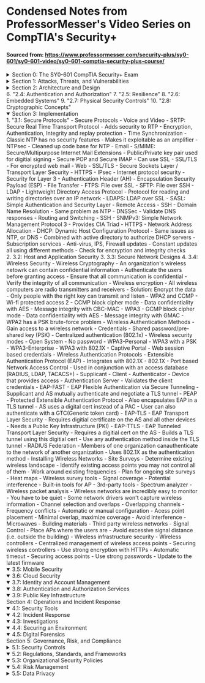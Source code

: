 # Condensed Notes from ProfessorMesser's Video Series on CompTIA's Security+
#### Sourced from: https://www.professormesser.com/security-plus/sy0-601/sy0-601-video/sy0-601-comptia-security-plus-course/
<details>
<summary> Section 0: The SY0-601 CompTIA Security+ Exam</summary>
   <details>
   <summary> "0.1: Introduction" </summary>
      
      - Security+ builds a great foundation
      - Professional prerequisite
      - Certifications that aren't vendor-specific

      - About this training course
          - Bite-Sized Videos
          - Quality Material with real world examples
          - Free course, notes and practice exams are paid

      - About the exam
          - 90 minutes, maximum of 90 questions
          - Passing Score: 750 on a scale from 100-900
          - 5 Domains, corresponds to the sections below
          - Section 1 24%
          - Section 2 21%
          - Section 3 25%
          - Section 4 16%
          - Section 5 14%
          - Use Objectives as a final checklist for Exam
          - Get plenty of sleep, plenty to eat, etc
          - Time Management is important
   </details>
</details>
<details>
<summary> Section 1: Attacks, Threats, and Vulnerabilities </summary>
   <details>   
   <summary> "1.1: Social Engineering" </summary>
      
      - Phishing: Social Engineering with a touch of Spoofing
      - Often delivered by text, email, etc
      - Don't be fooled -> Check the URL
      - Look for obvious errors in the webpage

      - Tricks and Misdirection
         - Digital slight of hand
         - Typosquatting
         - Pretexting
            - Lying to get information
            - Creating false scenarios and time sensitive issues
      - Pharming
         - Redirection of legit website to a bogus site
            - Poisoned DNS or client vuln
         - Combine Pharming with Phishing
            - Pharming - Harvest large groups of people
            - Phising - Collect access credentials
         - Difficult for anti-malware software to stop
            - Everything appears legitimate to the user
      - Vishing - Voice Phishing
      - Smishing - SMS Phishing

      - Reconnaissance
         - Gather information on the victim
      - Background information
         - Lead generation sites
         - Corporate web site
         - Social media sites of employees (i.e LinkedIn)
      - Attacker builds a believable pretext
         - Where you work
         - Where you bank
         - Recent financial transactions
         - Family and friends
      - Spear Phising
         - Targeted phishing with inside information
         - May include "whaling" or hitting a high level person such as the CEO or CFO
        
      - Impersonation:
         - Attackers pretend to be someone they aren't 
         - Before the attack the trap is set, there is an actor and a story
            - Uses some of the details from their reconnaissance
            - Can include attacking the victim by masquerading as someone who outranks them
            - Commonly used to commit identity fraud: i.e. Credit card fraud, Bank Fraud, Loan Fraud, Government benefits fraud   
         - Protection against impersonation
            - Never volunteer information
            - Don't disclose personal details
            - Always verify before revealing info
            - Verification should be encouraged
        
      - Dumpster Diving:
         - Important information thrown out with the trash
         - Prevent attackers from getting useful information by shredding important documents and secure your garbage location
      
      - Shoulder Surfing:
         - You have access to important information
         - Prevent attackers by using privacy filters and keeping your monitor out of potential lines of sight
        
      - Hoaxes:
         - A threat that doesn't actually exist
         - Still often consume lots of resources
         - Most protection is as simple as ensuring you're spam filter is enabled
         - When in doubt look online at sites such as hoaxslayer.net and snopes.com to see if this is a common hoax
        
      - Watering Hole Attacks:
         - What if your network was really secure? Bring the victim to you.
         - Attack the metaphorical watering hole where the target is likely to be and try to compromise them via a third party to indirectly attack their network
            - Determine which website the victim group uses
            - Infect one of these third-party sites
            - Infect all visitors and hope your target is one of them
         - Prevention
            - Defense in depth
            - Firewalls and IPS
            - Anti-virus/malware signature updates
        
        - Spam:
           - Unsolicited messages
           - Various content
           - Significant technology issue
              - Security concerns
              - Resource utilization
              - Storages costs
           - Prevention
              - Spam filter
                 - allowed list
                 - SMTP standards checking
                 - Reverse DNS lookup
                 - Tarpitting
                 - Recipient filtering
        
        - Influence Campaigns:
           - Sway public opinion on political and social issues
           - Typically a nation-state actor
              - Includes targeted advertising
              - Enabled through social media
        
        - Other Social Engineering Attacks:
           - Tailgating
           - Invoice Scams
           - Credential Harvesting 
        
        - Principles of Social Engineering:
           - Constantly changing, you never know what they'll use next
              - May involve multiple people or organization
              - May be in person or electronic including automation
           - Principles
              - Authority
              - Intimidation
              - Consensus or Social Proof
              - Scarcity
              - Urgency
              - Familiarity or Liking
              - Trust
   </details>
   <details>
   <summary> "1.2: Attack Types" </summary>
        
      - Malware
           - Malicious Software
           - Gather information
           - Participate in a group (think botnet)
           - Show you advertising (adware)
           - Viruses and Worms (such as ransomware)
        - How you get malware
           - Possible scenario:
              - A worm takes advantage of a vulnerability
              - That worm then installs malware that includes a Rootkit
              - That root kit may install a bot, and now your device is part of a botnet
        - Your computer must run a program
           - Don't click links in email from untrusted sources
           - Web page pop-up
           - Drive-by download
           - Worm
           - Keep your OS and Application patched
            
      - Viruses and Worms
         - Viruses
            - Malware that can reproduce itself
            - Reproduces through file systems or the network
            - May or may not cause problems (adware vs ransomware)
            - Prevent/Cure with Anti-virus signatures staying up to date
         - Types of Viruses
            - Program Viruses
               - Part of the application
            - Boot Sector Viruses
               - Part of the bootloader
            - Script Viruses
               - OS and Browser based
            - Macro Viruses
               - Application based such as MS Office
            - Fileless Viruses
               - Stealth attack that operates entirely in memory
         - Worms
            - Malware that self replicates without user intervention
      
      - Ransomware and Crypto-malware
         - Ransomware
            - Malware that typically encrypts a device and requires a ransom to get the data back
            - Evolved from HOAXes into real attacks using crypto-malware
         - Crypto-Malware
            - Malware that uses cryptography to be able to encrypt all of your personal information for a ransom

      - Trojans and RATs
         - Trojans
            - Malware that masquerades as a legitimate program or file
         - RAT
            - Remote Access Trojan or Remote Administration Tool

      - Rootkits
         - Can be present in any OS
         - Normally modifies the kernel of the OS not the filesystem of the OS
           
      - Spyware
         - More malicious than adware
         - Used to spy on the user to gain information about them or their habits

      - Bots and Botnets
         - Automation of system by malware
         - Installed via Trojan Horse
         - Multiple bots make up a botnet
         - Controlled via a C&C server which sends out commands
         - Can be used for DDOS, Spam, Network Traffic, and other tasks

      - Logic Bombs
         - A type of attack that occurs when a seperate event is triggered
         - Commonly left by disgruntled employees

      - Password Attacks
         - Plaintext/unencrypted passwords
         - Hashing a password
            - Only works one way and can't be reversed
         - Spraying attack
            - Try to use common passwords for every account
         - Brute Force
            - Try every possible password combination until a hash is matched
         - Offline Attack
            - Brute force but offline, by copying the password hashes
         - Dictionary Attack
            - Use a dictionary to find common words
            - More targeted brute force using plain english words as the guess
         - Rainbow Tables
            - An optimized, pre-built set of hashes
         - Salting the hash
            - Random data added to a password when hashing
            - Every user gets their own random salt

      - Physical Attacks
         - Malicious USB Cable
         - Malicious Flash Drive
         - Skimming
         - Card Cloning

      - Adversarial Artiifical Intelligence
         - Using malicious or invalid data to poison a training set for the AI

      - Supply Chain Attacks
         - An attack that focuses on the third party technology a company uses to infect them from a trusted source/vendor
          
      - Cloud-based vs On-Prem Attacks
          - More flexability vs more control
          - Higher cost vs Higher Risk
          - Cloud-based can rely on security and IT services from the cloud provider
          - On-Prem solutions can be more narrow and focused for your business
          
      - Cryptographic Attacks
          - How do you guarantee that data you've sent is secure?
             - Without the key the attackers look for exploits/vulnerability/bad configuration in cryptography itself
          - Hash Collision
             - When two types of plaintexts generate the same hash values
             - Hashes are supposed to unique for every unique plaintext
          - Downgrade Attack
             - A form of MITM where you degrade the type of encryption between two hosts to a less secure form that can be easier to break such as MD5
   </details>
   3. "1.3: Application Attacks"
   
   4. "1.4: Network Attacks"
   
   5. "1.5: Threat Actors and Vectors"
       - Threat Actors
          - An entity responsible for an event that has an impact on the safety of another entity
          - APT
             - Advanced Persistent Threat
          - Insiders
             - Normally not a professional hacker but has institutional knowledge
          - Nation States
             - Governments
             - National Security
             - Highest Sophistication
             - Constant attacks, massive resources
          - Hacktivist
             - A hacker with a purpose
             - Normally a social change or political agenda
             - Very specific
             - Limited funding
          - Script Kiddies
             - Runs pre-made scripts without any knowledge of what's happening
             - Not very sophisticated
             - Lacks formal funding
             - Motivated by the hunt
          - Organized Crime
             - Professional Criminals
             - Very Sophisticated (Best money can buy)
             - More organized and may look like a normal company
          - Hackers
             - Experts with technology
             - Authorized vs Unauthorized
          - Shadow IT
             - Going around the internal IT organization
             - IT can put up roadblocks
             - Not always a good thing
          - Competitors
             - High level of sophistication
             - DoS, Espionage, Harm Reputation
       
       - Attack Vectors
          - Method used by an attacker
          - Direct access attack vectors
             - Modify OS
             - Attach a keylogger
             - Transfer Files
             - Denial of service
          - Wireless attack vectors
             - Default login credentials
             - Rogue access points
             - Evil twin (MitM access point)
             - Protocol Vulnerabilities
          - Email attack vectors
             - One of biggest and most successful attack vectors
             - Phising Attacks
             - Deliver Malware to end user
             - Social Engineering Attacks
          - Supply chain attack vectors
             - Tamper with the underlying infrastructure
             - Gain access to a network using a vendor
             - Modify the manufacturing process
             - Counterfeit networking equipment
          - Social media attack vectors
             - User profiling
             - Fake Friends
          - Removable Media attack vectors
             - Get around firewall
             - Malicious USB
             - Data exfiltration
          - Cloud attack vectors
             - Public facing
             - Security misconfigurations
             - Brute Force attacks
             - Orchestration attacks
             - Denial of Service  
       
       - Threat Intelligence
          - Research the threats
          - Data is everywhere
          - OSINT
             - Internet
             - Government data
             - Commercial data
          - Closed/proprietary intelligence
             - Threat intelligence services
             - Threat analytics
             - Constant threat monitoring
          - Vulnerability Databases
             - Public research
             - CVE (Common Vulnerabilities and Exposures)
                - Sponsored by DHS and CISA
                - Provides severity scoring and patching information
          - Automated indicator sharing (AIS)
             - Structured Threat Information eXpression (STIX)
             - Trusted Automated eXchanged of Indicator Information (TAXII)
          - Indicators of compromise
             - An event that indicates an intrusion
             - Indicators
                - Unusual amount of network activity
                - Change to file hash values
                - Irregular international traffic
                - Changes to DNS data
                - Uncommon login patterns
          - Predictive analysis
             - Find suspicious patterns
             - Big data but for cybersecurity
             - Identify behaviors
             - Create a forecast for potential attacks
             - Often combined with machine learning
               
       - Threat Research
          - Know your enemy
          - Continuing education
          - Vendor Websites
             - Involved in the disclosure process
          - Vulnerability feeds
          - Conferences
          - Academic Journals
          - RFCs
          - Local industry groups
          - Social Media
          - Threat Feeds
         
   6. "1.6: Vulnerabilities"
       - Vulnerability Types
          - Zero-day attacks
             - Vulnerability that has not been detected or published
             - Attackers keep these yet-to-be-discovered vulns to themselves
          - Open Permissions
             - Data without a security component and anyone can read it
             - Increasingly common with cloud storage
          - Unsecured Root Accounts
             - Can be a misconfiguration
             - Easy to hack password
             - Disable direct login to root
          - Weak Encryption
             - TLS is one of the most common issues
          - Insecure protocols
             - Verify with a packet capture
          - Default settings
             - Mirai botnet
          - Open ports and services
             - Often managed with a firewall
             - Easy to misconfigure
          - Improper Patch Management
          - Legacy Systems
            
       - Third-party Risks
          - IT Security doesn't change because it's a third-party
          - Human error is stil the biggest issue
          - System integration risk
             - Can be on-site
             - Can include elevated OS access
             - Can run software on the internal network
             - Lack of vendor support
                - Security requires diligence
                - Vendors are the only ones who can fix their products
          - Supply chain risk
             - You can't always control security at a third-party
             - Always maintain local security controls
             - Hardware and Software from a vendor can contain malware
             - Outsourced code development
                - Development systems should be isolated
                - Test code security
             - Data Storage
                - Consider the type of data
                - Storage at a third-party may need encryption
                  
       - Vulnerability Impacts
          - Data loss
          - Identity Theft
          - Financial loss
          - Reputation Impacts
          - Availability loss
         
   7. "1.7: Security Assessments"
       - Threat Hunting
          - Find the attacker before they find you
          - Strategies are constantly changing
          - Intelligence fusion
             - Too much data to properly detect, analyze, and react
          - Fusing the data
             - Collect the data
             - Add external sources
             - Correlate with big data analytics
          - Cybersecurity maneuvers
             - Modify firewalls, OS, and networks based on analysis
             - Mostly automated once setup correctly
             - "Tomorrow it's a different fight"
      
       - Vulnerability Scans
          - Usually minimally invasive
          - Unlike a penetration test
          - Port Scan
             - Send traffic and see what ports are open
          - Identify systems
          - Test from outside and inside
          - Scan Types
             - Non-intrusive scans
                - Gather info, does not exploit a vulnerability
             - Intrusive scans
                - Test the vulnerability yourself
             - Non-credentialed vs credentialed scan
             - Application scans
             - Web Application scans
             - Network Scans
       
       - Security Information and Event Management
          - SIEM
             - Log collection of security alerts
             - Log aggregation and long-term storage
             - Data Correlation
             - Forensic analysis
          - Syslog
             - Standard for message logging
             - Lots of storage needed
          - SIEM Data
             - Data Inputs
                - Server auth attempts
                - VPN connections
                - Firewall logs
                - Denied outbound traffic
                - Network utilizations
             - Packet Captures
          - Security Monitoring
             - Constant information flow
             - Track important statistics
             - Send alerts
          - SOAR
             - Security orchestration, automation, and response
             - Orchestration
                - Connect many tools together
             - Automation
             - Respone   
         
   8. "1.8: Penetration Testing"
       - Penetration Testing
          - Pentest
             - Simulate an attack
             - Similar to vuln scanning but trys to actually exploit a vulnerability
             - Often a compliance mandate
             - See NIST 800-115
         - Rules of engagement
            - Defines purpose and scope
            - More importantly it makes everyone aware of the test parameters
            - Types of testing and schedule
            - IP address ranges, emergency contacts, sensitive information handling
         - How much do you know about the test?
            - Blind test
               - Tester knows nothing about the systems
            - Known environment
               - Full disclosure
            - Partially known
               - Mix of the previous two
         - Exploiting Vulnerabilites
               - Try to break into the system
               - May try multiple techniques, similiar to a real threat actor
               - Process
                  - Initial Exploitation
                  - Lateral Movement
                  - Persistence
                  - Clean up (Be responsible return system to starting state)
      
      - Reconnaissance
         - Need information before the attack
         - Gather a digital footprint
         - Understand the security posture
         - Minimize the attack area and focus on key systems
         - Create a network map
         - Passive footprinting
            - Learn as much as you can from open sources
            - Social media
            - Corporate site
            - Online forums
            - Social Engineering
            - Dumpster diving
         - OSINT
            - Open source intelligence
            - Date is everywhere osintframework.com
            - Automated gathering tools
         - Wardriving/warflying
            - Combine WiFi monitoring and a GPS
            - Search from your car or a drone
            - Huge amount of intel in a short period of time
            - Get information about security configurations or distance from you
            - Combine with free tools to find physical locations such as Kismit and inSSiDer
         - Active Footprinting
            - Send information into network or device to gain more information
            - Ping scans, port scans, analyze DNS
            - Can be seen by someone monitoring their network
         
      - Security Teams
         - Cybsersecurity involves many skills
         - Become an expert in your niche
         - Offensive Security Team (Red)
            - Ethical Hacking
         - Defensive Security Team (Blue)
            - Operational Security
            - Incident Response
            - Digital Forensics
         - Purple Team
            - Combined efforts between red and blue team
            - Cooperate instead of compete
         - White Team
            - Not on a side
            - Manages the interaction between the red and blue teams
            - Picture as a referee for security exercises
</details>
<details>
<summary> Section 2: Architecture and Design </summary>
   <details>
   <summary> "2.1: Enterprise Security" </summary>
     
      - Configuration Management
      - Protecting Data
      - Data Loss Prevention
      - Managing Security
      - Site Resilience
      - Honeypots and Deception
   </details>
   <detail>
   <summary> "2.2: Virtualization and Cloud Computing" </summary>
     
      - Cloud Models
      - Edge and Fog Computing
      - Designing the Cloud
      - Infrastructure as Code
      - Virtualization Security
   </detail>
   <detail>
   <summary> "2.3: Secure Application Development" </summary>
      
      - Secure Deployments
      - Development to Production
         - How will you deploy it safely and reliably?
         - How will you test and deploy patches?
      - Sandboxing
         - Isolated testing environment
         - No connection to the real world or a production system
         - Helpful for incremental development
      - Building the application  
         - Development
         - Test
         - QA
         - Staging
         - Production
      - Secure baselines
         - All applications should use the baseline
         - Firewall settings, patch levels, os file versions
         - May require constant updates
         - Integrity checks to verify production matches baseline
        
      - Provisioning and Deprovisioning
         - Provisioning
            - Deploy an application
            - Application Software Security
            - Network Security
            - Security scans such as nessus
         - Scalability
            - Ability to increase the workload in a given infrastructure
         - Elasticity
            - Ability to increase or decrease available resources as the workload changes
         - Orchestration
            - Automate the provisiong and deprovisioning of applications
            - Servers,networks,switches,firewalls,policies
            - Can move around the world as needed
            - Security policies are part of orchestration
         - Deprovisioning
            - Dismantling and removing an application instance
            - Security deprovisioning is important
            - If the application is gone so is the access
            - Don't leave information out there

      - Secure Coding Techniques
         - A balance between time and quality
         - Vulnerabilities will eventually be found
         - Stored procedures
            - SQL Databases
            - Client requests can be complex
            - Stored procedures limit the clients interactions to approved parameters
         - Obfusacation
            - Take readable code and turn it into nonsense
            - Helps prevent the search for vulnerabilities
         - Code Reuse
            - Also can copy vulnerabilites
            - Dead code
            - All code is an opportunity for a security problem
         - Input Validation
            - Validate actual vs expected
            - Fuzzers will find what you missed
            - Server side validation
            - Client side validation
            - Use both, but at least server side
         - Memory Management
            - Never trust user input
            - Some built-in functions are insecure
         - Third-party libraries and SDKs
            - Extend the functionality of a programming language
            - Extensive testing is required
            - Balancing act between functionality and security
         - Data Exposure
            - How is the application handling the data?
            - Check all input and output processes for data exposure
         - Version Control
            - Track changes of the software releases
            - Useful for security
      
      - Software Diversity
         - Once you exploit one binary you can exploit them all
         - Alternative compiler paths would result in a different binary each time it's compiled
         - This would mean an attacker can't use the same exploit across the network

      - Automation and Scripting
         - Plan for change
         - Continuous monitoring
         - Configuration validation
         - Continuous Integration (CI)
            - Code is constantly written
            - Basic set of security checks during development
            - Large-scale security analysis during testing
         - Continuous Delivery (CD) 
            - Automate the testing process
         - Continuous Deployment
            - Automate the release process
  </details>
  6. "2.4: Authentication and Authorization"
  7. "2.5: Resilience"
  8. "2.6: Embedded Systems"
  9. "2.7: Physical Security Controls"
  10. "2.8: Cryptographic Concepts"
</details>
<details open>
<summary> Section 3: Implementation </summary>
  1. "3.1: Secure Protocols"
     - Secure Protocols
        - Voice and Video
           - SRTP: Secure Real Time Transport Protocol
           - Adds security to RTP
           - Encryption, Authentication, Integrity and replay protection
        - Time Synchronization
           - Classic NTP has no security features
           - Makes it exploitable as an amplifier
           - NTPsec
           - Cleaned up code base for NTP
        - Email
           - S/MIME: Secure/Multipurpose Internet Mail Extensions
           - Public/Private key pair used for digitial signing
           - Secure POP and Secure IMAP
              - Can use SSL
           - SSL/TLS
              - For encrypted web mail
        - Web
           - SSL/TLS
           - Secure Sockets Layer / Transport Layer Security
           - HTTPS
        - IPsec
           - Internet protocol security
           - Security for Layer 3
           - Authentication Header (AH)
           - Encapsulation Security Payload (ESP)
        - File Transfer
           - FTPS: File over SSL
           - SFTP: File over SSH
        - LDAP
           - Lightweight Directory Access Protocol
           - Protocol for reading and writing directories over an IP network
           - LDAPS: LDAP over SSL
           - SASL: Simple Authentication and Security Layer
        - Remote Access
           - SSH
        - Domain Name Resolution
           - Same problem as NTP
           - DNSSec
           - Validate DNS responses
        - Routing and Switching
           - SSH
           - SNMPv3: Simple Network Management Protocol 3
              - Provides CIA Triad
           - HTTPS
        - Network Address Allocation
           - DHCP: Dynamic Host Configuration Protocol
           - Same issues as NTP, or DNS
           - Combined with active directory to authorize DHCP servers
        - Subscription services
           - Anti-virus, IPS, Firewall updates
           - Constant updates all using different methods
           - Check for encryption and integrity checks       
</details>
  2. 3.2: Host and Application Security
  3. 3.3: Secure Network Designs
  4. 3.4: Wireless Security
      - Wireless Cryptography
         - An organization's wireless netowrk can contain confidential information
         - Authenticate the users before granting access
         - Ensure that all communication is confidential
         - Verify the integrity of all communication
         - Wireless encryption
            - All wireless computers are radio transmitters and receivers
            - Solution: Encrypt the data
            - Only people with the right key can transmit and listen
         - WPA2 and CCMP
            - Wi-fi protected access 2
            - CCMP block cipher mode
               - Data confidentiality with AES
               - Message integrity with CBC-MAC
         - WPA3
            - GCMP block cipher mode
               - Data confidentiality with AES
               - Message integrity with GMAC
         - WPA2 has a PSK brute-force problem
      - Wireless Authentication Methods
         - Gain access to a wireless network
         - Credentials
            - Shared password/pre-shared key (PSK)
            - Centralized authentication (802.1x)
         - Wireless security modes
            - Open System
               - No password
            - WPA3-Personal
               - WPA3 with a PSK
            - WPA3-Enterprise
               - WPA3 with 802.1X
            - Captive Portal
               - Web session based credentials
      - Wireless Authentication Protocols
         - Extensible Authentication Protocol (EAP)
            - Integrates with 802.1X
         - 802.1X
            - Port based Network Access Control
            - Used in conjunction with an access database (RADIUS, LDAP, TACACS+)
            - Supplicant - Client
            - Authenticator - Device that provides access
            - Authentication Server - Validates the client credentials
         - EAP-FAST
            - EAP Flexible Authentication via Secure Tunneling
            - Supplicant and AS mutually authenticate and negotiate a TLS tunnel
         - PEAP
            - Protected Extensible Authentication Protocol
            - Also encapsulates EAP in a TLS tunnel
            - AS uses a digital cert instead of a PAC
            - User can also authenticate with a GTC(Generic token card)
         - EAP-TLS
            - EAP Transport Layer Security
            - Requires digitial certificate on the AS and all other devices
            - Needs a Public Key Infrastructure (PKI)
         - EAP-TTLS
            - EAP Tunneled Transport Layer Security
            - Requires a digitial cert on the AS
            - Builds a TLS tunnel using this digitial cert
            - Use any authentication method inside the TLS tunnel
         - RADIUS Federation
            - Members of one organization canauthenticate to the network of another organization
            - Uses 802.1X as the authentication method
      - Installing Wireless Networks
         - Site Surveys
            - Determine existing wireless landscape
            - Identify existing access points you may not control all of them
            - Work around existing frequencies
            - Plan for ongoing site surveys
            - Heat maps
         - Wireless survey tools
            - Signal coverage
            - Potential interference
            - Built-in tools for AP
            - 3rd-party tools
            - Spectrum analyzer
         - Wireless packet analysis
            - Wireless networks are incredibly easy to monitor
            - You have to be quiet
            - Some network drivers won't capture wireless information
         - Channel selection and overlaps
            - Overlapping channels
               - Frequency conflicts
               - Automatic or manual configuration
         - Acess point placement
            - Minimal overlap, maximize coverage
            - Avoid interference
               - Microwaves
               - Building materials
               - Third party wireless networks
            - Signal Control
               - Place APs where the users are
               - Avoid excessive signal distance (i.e. outside the building)
         - Wireless infrastructure security
            - Wireless controllers
               - Centralized management of wireless access points
            - Securing wireless controllers
               - Use strong encryption with HTTPs
               - Automatic timeout
            - Securing access points
               - Use strong passwords
               - Update to the latest firmware
   <details open>
   <summary> 3.5: Mobile Security </summary>
   </details>
   <details open>
   <summary> 3.6: Cloud Security </summary>
   </details>
   <details open>
   <summary> 3.7: Identity and Account Management </summary>
   </details>
   <details open>
   <summary> 3.8: Authentication and Authorization Services </summary>
   </details>
   <details open>
   <summary> 3.9: Public Key Infrastructure </summary>
   </details>
</details>
<summary> Section 4: Operations and Incident Response </summary>
   <details open>
   <summary> 4.1: Security Tools </summary>
   </details>
   <details open>
   <summary> 4.2: Incident Response </summary>
   </details>
   <details open>
   <summary> 4.3: Investigations </summary>
   </details>
   <details open>
   <summary >4.4: Securing an Environment </summary>
   </details>
   <details open>
   <summary> 4.5: Digital Forensics </summary>
   </details>
</details>
<summary> Section 5: Governance, Risk, and Compliance </summary>
   <details>
   <summary> 5.1: Security Controls </summary>
      
      - Prevent security events, minimize the impact and limit the damage
      - Control Categories
         - Managerial Controls
            - Controls that address security design and implementation
            - Security policies, standard operating procedures
         - Operational Controls
            - Controls that are implemented by people
            - Security guards, awareness programs
         - Technical Controls
            - Controls implmented using systems
            - Firewalls, Operating systems controls
      - Control Types
         - Preventive
            - Prevents access, door lock or firewall
         - Detective
            - Identifies and records any intrusion attempt
         - Corrective
            - Mitigate any damage that occurs during a security event
         - Deterrent
            - May deter someone from an intrusion
         - Compensating
            - Doesn't prevent an attack, but compensates for the results of the attack
         - Physical     
   </details>
   <details open>
   <summary> 5.2: Regulations, Standards, and Frameworks </summary>
   </details>
   <details open>
   <summary> 5.3: Organizational Security Policies </summary>
   </details>
   <details open>
   <summary> 5.4: Risk Management </summary>
   </details>
   <details>
   <summary> 5.5: Data Privacy </summary>
      
      - Privacy and Data Breaches
         - Data Lifecycle
            - Creation and Receipt
            - Distribution
            - Use
            - Maintenance
         - Consequences
            - Reputation Damage
            - Identity Theft
            - Fines
            - IP Theft
         - Discovery
            - Internal escalation process
            - External escalation process
            - Public disclosure
         - Privacy Impact Assessment (PIA)
            - Privacy risk needs to be identified in each initiative
            - Advantages
               - Fix privacy issues before they become a problem
               - Avoid data breach
               - Provides evidence of a focus on privacy
      - Data Classifications
         - Labeling sensitive data
            - Not all data has the same level of sensitivity
            - Different levels require different security and handling
         - Classifications
            - Proprietary
               - Data that is owned by an organization
            - PII
               - Personally Identifiable Information
            - PHI
               - Protected Health Information
            - Public/Unclassified
            - Private/Classified/Restricted
            - Sensitive
            - Confidential
            - Critical
      - Enhancing Privacy
         - Tokenization
            - Replace sensitive data with a non-sensitive placeholder
            - Common with credit card processing
            - Attacker capturing the card numbers can't use them later
         - Data minimization
            - Only collect and retain the necessary data
            - Included in many regulations
            - Internal data use should be limited
         - Data Masking
            - Hide some of the original data
            - Protects PII
            - May only be hidden from view by permissions
         - Anonymization
            - Make it impossible to identify individual data from a dataset
            - Hashing, masking, etc
            - Convert from detailed customer purchase data
         - Pseudoanonymization
            - Replace personal information with pseudonums
            - May be reversible for other processes
      - Data Roles and Responsibilities
         - High-level data relationships
         - Data owner
            - Accountable for specific data, often a senior officer
            - VP of Sales owns the customer relationship data
         - Data controller
            - Manages the purposes and means by which personal data is processed
         - Data processor
            - Processes data on behalf of the data controller
         - Data custodian
            - Responsible for data accuracy, privacy, and security
         - Data protection officer
            - Responsible for the organization's data privacy
   </details>
</details>
